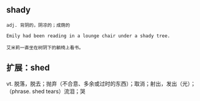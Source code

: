 ## shady
```
adj. 背阴的，阴凉的；成荫的

Emily had been reading in a lounge chair under a shady tree.

艾米莉一直坐在树阴下的躺椅上看书。
```
## 扩展：shed
vt. 脱落，脱去；抛弃（不合意、多余或过时的东西）；取消；射出，发出（光）；（phrase. shed tears）流泪；哭
